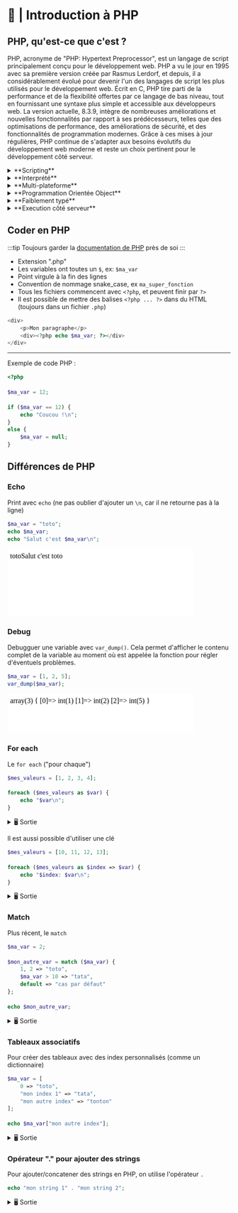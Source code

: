 # 📜 | Introduction à PHP

## PHP, qu'est-ce que c'est ?

PHP, acronyme de "PHP: Hypertext Preprocessor", est un langage de script principalement conçu pour le développement web. PHP a vu le jour en 1995 avec sa première version créée par Rasmus Lerdorf, et depuis, il a considérablement évolué pour devenir l'un des langages de script les plus utilisés pour le développement web. Écrit en C, PHP tire parti de la performance et de la flexibilité offertes par ce langage de bas niveau, tout en fournissant une syntaxe plus simple et accessible aux développeurs web. La version actuelle, 8.3.9, intègre de nombreuses améliorations et nouvelles fonctionnalités par rapport à ses prédécesseurs, telles que des optimisations de performance, des améliorations de sécurité, et des fonctionnalités de programmation modernes. Grâce à ces mises à jour régulières, PHP continue de s'adapter aux besoins évolutifs du développement web moderne et reste un choix pertinent pour le développement côté serveur.

<details>
    <summary>**Scripting**</summary>

    Contrairement aux langages de programmation traditionnels qui nécessitent la création de programmes complets, un langage de script comme PHP est utilisé pour écrire de petits scripts ou fichiers qui exécutent des actions spécifiques sur un serveur web.
</details>

<details>
    <summary>**Interprété**</summary>

    PHP est **interprété**, c'est-à-dire que le code est **exécuté ligne par ligne par un interpréteur**, contrairement aux langages compilés (comme C, C++ ou Java) où le code source est transformé en code machine/binaire avant d'être exécuté.
</details>

<details>
    <summary>**Multi-plateforme**</summary>

    PHP est **multi-plateforme**, ce qui signifie qu'**il peut fonctionner sur différents systèmes d'exploitation**, tout comme Java.
</details>

<details>
    <summary>**Programmation Orientée Object**</summary>

    Il prend également en charge la **Programmation Orientée Objet (POO)**, permettant la création de classes, d'objets, et l'utilisation de concepts comme l'héritage et le polymorphisme. 
</details>

<details>
    <summary>**Faiblement typé**</summary>

    PHP est faiblement typé (ou typé de manière souple), ce qui signifie que les types de données des variables ne sont pas strictement définis et peuvent être changés dynamiquement (ex: un int peut devenir un string), facilitant ainsi l'écriture du code mais pouvant parfois conduire à des erreurs subtiles.
</details>

<details>
    <summary>**Execution côté serveur**</summary>

    À noter que PHP s'exécute uniquement côté serveur : **le code est interprété sur le serveur**, puis le **résultat est renvoyé au client** (navigateur web), ce qui en fait un langage idéal pour la création de pages web dynamiques.

![Diagramme Client-Serveur](../images/client_serveur.svg)
</details>

## Coder en PHP

:::tip
Toujours garder la [documentation de PHP](https://www.php.net/manual/fr/) près de soi
:::

- Extension ".php"
- Les variables ont toutes un `$`, ex: `$ma_var`
- Point virgule à la fin des lignes
- Convention de nommage snake_case, ex `ma_super_fonction`
- Tous les fichiers commencent avec `<?php`, et peuvent finir par `?>`
- Il est possible de mettre des balises `<?php ... ?>` dans du HTML (toujours dans un fichier `.php`)

```php
<div>
    <p>Mon paragraphe</p>
    <div><?php echo $ma_var; ?></div>
</div>
```

- - -

Exemple de code PHP :

```php
<?php

$ma_var = 12;

if ($ma_var == 12) {
    echo "Coucou !\n";
}
else {
    $ma_var = null;
}
```

## Différences de PHP

### Echo

Print avec `echo` (ne pas oublier d'ajouter un `\n`, car il ne retourne pas à la ligne)

```php
$ma_var = "toto";
echo $ma_var;
echo "Salut c'est $ma_var\n";
```

![echo.png](../images/echo.png)

### Debug

Debugguer une variable avec `var_dump()`. Cela permet d'afficher le contenu complet de la variable au moment où est appelée la fonction pour régler d'éventuels problèmes.

```php
$ma_var = [1, 2, 5];
var_dump($ma_var);
```

![var_dump.png](../images/var_dump.png)

### For each

Le `for each` ("pour chaque")

```php
$mes_valeurs = [1, 2, 3, 4];

foreach ($mes_valeurs as $var) {
    echo "$var\n";
}
```

<details>
    <summary>🖥️ Sortie</summary>
```
1
2
3
4
```
</details>

Il est aussi possible d'utiliser une clé

```php
$mes_valeurs = [10, 11, 12, 13];

foreach ($mes_valeurs as $index => $var) {
    echo "$index: $var\n";
}
```

<details>
    <summary>🖥️ Sortie</summary>
```
0: 10
1: 11
2: 12
3: 13
```
</details>

### Match

Plus récent, le `match`

```php
$ma_var = 2;

$mon_autre_var = match ($ma_var) {
    1, 2 => "toto",
    $ma_var > 10 => "tata",
    default => "cas par défaut"
};

echo $mon_autre_var;
```
<details>
    <summary>🖥️ Sortie</summary>
```
toto
```
</details>

### Tableaux associatifs

Pour créer des tableaux avec des index personnalisés (comme un dictionnaire)

```php
$ma_var = [
    0 => "toto",
    "mon index 1" => "tata",
    "mon autre index" => "tonton" 
];

echo $ma_var["mon autre index"];
```
<details>
    <summary>🖥️ Sortie</summary>
```
tonton
```
</details>

### Opérateur "." pour ajouter des strings

Pour ajouter/concatener des strings en PHP, on utilise l'opérateur `.`

```php
echo "mon string 1" . "mon string 2";
```

<details>
    <summary>🖥️ Sortie</summary>
```
mon string 1mon string 2
```
</details>